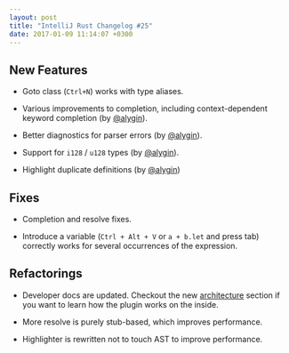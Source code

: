 ```yaml
---
layout: post
title: "IntelliJ Rust Changelog #25"
date: 2017-01-09 11:14:07 +0300
---
```


## New Features

* Goto class (`Ctrl+N`) works with type aliases.

* Various improvements to completion, including context-dependent keyword
  completion (by [@alygin]).

* Better diagnostics for parser errors (by [@alygin]).

* Support for `i128` / `u128` types (by [@alygin]).

* Highlight duplicate definitions (by [@alygin])

## Fixes

* Completion and resolve fixes.

* Introduce a variable (`Ctrl + Alt + V` or `a + b.let` and press tab)
  correctly works for several occurrences of the expression.

## Refactorings

* Developer docs are updated. Checkout the
  new
  [architecture](https://github.com/intellij-rust/intellij-rust/blob/master/ARCHITECTURE.md) section
  if you want to learn how the plugin works on the inside.

* More resolve is purely stub-based, which improves performance.

* Highlighter is rewritten not to touch AST to improve performance.


[@alygin]: https://github.com/alygin
